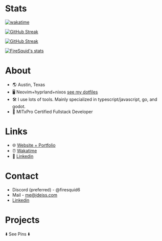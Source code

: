 # Stats
[![wakatime](https://wakatime.com/badge/user/df6f27fe-5370-49af-b416-55c9881b68bc.svg)](https://wakatime.com/@df6f27fe-5370-49af-b416-55c9881b68bc)

[![GitHub Streak](https://streak-stats.demolab.com/?user=firesquid6&theme=tokyonight&hide_border=false&date_format=M%20j%5B%2C%20Y%5D&mode=daily)](https://git.io/streak-stats)

[![GitHub Streak](https://streak-stats.demolab.com?user=firesquid6&theme=tokyonight&hide_border=false&date_format=M%20j%5B%2C%20Y%5D&mode=weekly)](https://git.io/streak-stats)

[![FireSquid's stats](https://github-readme-stats.vercel.app/api?username=firesquid6&theme=tokyonight)](https://github.com/anuraghazra/github-readme-stats)  

# About
- 🌎 Austin, Texas
- 🖥️ Neovim+hyprland+nixos [see my dotfiles](https://github.com/firesquid6/system-config)
- 🛠️ I use lots of tools. Mainly specialized in typescript/javascript, go, and godot.
- 🏫 MITxPro Certified Fullstack Developer

# Links
- 🌐 [Website + Portfolio](https://firesquid.co)
- ⏰ [Wakatime](https://wakatime.com/@firesquid6)
- 👔 [Linkedin](https://www.linkedin.com/in/jonathan-deiss-716008248/)

# Contact
- Discord (preferred) - @firesquid6
- Mail - me@jdeiss.com
- [Linkedin](https://www.linkedin.com/in/jonathan-deiss-716008248)

# Projects
️⬇️ See Pins ⬇️
